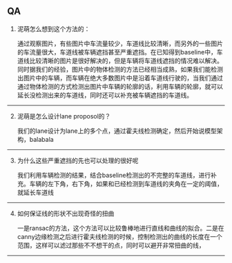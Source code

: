 ## QA

1. 泥萌怎么想到这个方法的：

    通过观察图片，有些图片中车流量较少，车道线比较清晰，而另外的一些图片的车流量很大，车道线被车辆遮挡甚至严重遮挡。在已知得到baseline中，车道线比较清晰的图片是很好解决的，但是车辆将车道线遮挡的情况难以解决。同时据我们的经验，图片中的物体检测的方法已经相当成熟，如果我们能检测出图片中的车辆，而车辆在绝大多数图片中是沿着车道线行驶的，当我们通过通过物体检测的方式检测出图片中车辆的轮廓的话，利用车辆的轮廓，就可以延长没检测出来的车道线，同时还可以补充被车辆遮挡的车道线。

---

2. 泥萌是怎么设计lane proposol的？

    我们的lane设计为lane上的多个点，通过霍夫线检测确定，然后开始说模型架构，balabala


---

3. 为什么这些严重遮挡的先也可以处理的很好呢

    我们利用车辆检测的结果，结合baseline检测出的不完整的车道线，进行补充。车辆的左下角，右下角，如果和已经检测到车道线的夹角在一定的阈值，就延长车道线

---

4. 如何保证线的形状不出现奇怪的扭曲 

    一是ransac的方法，这个方法可以比较鲁棒地进行直线和曲线的拟合。二是在canny边缘检测之后进行霍夫线检测的时候，控制检测出的曲线的长度在一个范围，这样可以滤过那些不不想干的点，同时可以避开非常扭曲的线，

---

